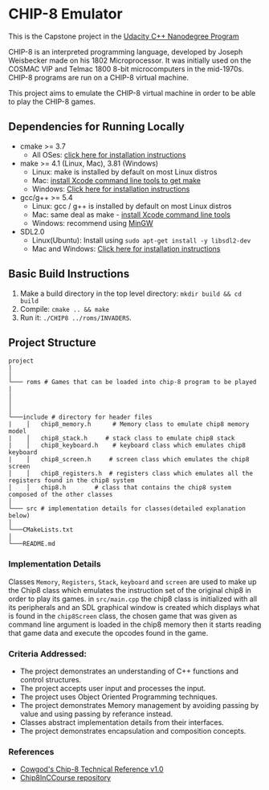 # CHIP-8 Emulator

This is the Capstone project in the [Udacity C++ Nanodegree Program](https://www.udacity.com/course/c-plus-plus-nanodegree--nd213)

CHIP-8 is an interpreted programming language, developed by Joseph Weisbecker made on his 1802 Microprocessor. It was initially used on the COSMAC VIP and Telmac 1800 8-bit microcomputers in the mid-1970s. CHIP-8 programs are run on a CHIP-8 virtual machine. 

This project aims to emulate the CHIP-8 virtual machine in order to be able to play the CHIP-8 games.


## Dependencies for Running Locally
* cmake >= 3.7
  * All OSes: [click here for installation instructions](https://cmake.org/install/)
* make >= 4.1 (Linux, Mac), 3.81 (Windows)
  * Linux: make is installed by default on most Linux distros
  * Mac: [install Xcode command line tools to get make](https://developer.apple.com/xcode/features/)
  * Windows: [Click here for installation instructions](http://gnuwin32.sourceforge.net/packages/make.htm)
* gcc/g++ >= 5.4
  * Linux: gcc / g++ is installed by default on most Linux distros
  * Mac: same deal as make - [install Xcode command line tools](https://developer.apple.com/xcode/features/)
  * Windows: recommend using [MinGW](http://www.mingw.org/)
* SDL2.0
  * Linux(Ubuntu): Install using `sudo apt-get install -y libsdl2-dev`
  * Mac and Windows: [Click here for installation instructions](https://wiki.libsdl.org/Installation)

## Basic Build Instructions

1. Make a build directory in the top level directory: `mkdir build && cd build`
2. Compile: `cmake .. && make`
3. Run it: `./CHIP8 ../roms/INVADERS`.

## Project Structure

```
project
|
│
└─── roms # Games that can be loaded into chip-8 program to be played  
|   
│   
│
│
└───include # directory for header files
|    │   chip8_memory.h      # Memory class to emulate chip8 memory model
|    │   chip8_stack.h     # stack class to emulate chip8 stack 
|    │   chip8_keyboard.h    # keyboard class which emulates chip8 keyboard
|    │   chip8_screen.h     # screen class which emulates the chip8 screen
│    │   chip8_registers.h  # registers class which emulates all the registers found in the chip8 system
│    │   chip8.h	    # class that contains the chip8 system composed of the other classes
│
└─── src # implementation details for classes(detailed explanation below)
│
└───CMakeLists.txt
│
└───README.md
```


### Implementation Details

Classes `Memory`, `Registers`, `Stack`, `keyboard` and `screen` are used to make up the Chip8 class which emulates the instruction set of the original chip8 in order to play its games.
in `src/main.cpp` the chip8 class is initialized with all its peripherals and an SDL graphical window is created which displays what is found in the `chip8Screen` class, the chosen game that was given as command line argument is loaded in the chip8 memory then it starts reading that game data and execute the opcodes found in the game.


### Criteria Addressed:

- The project demonstrates an understanding of C++ functions and control structures.
- The project accepts user input and processes the input.
- The project uses Object Oriented Programming techniques.
- The project demonstrates Memory management by avoiding passing by value and using passing by referance instead.
- Classes abstract implementation details from their interfaces.
- The project demonstrates encapsulation and composition concepts.


### References
- [Cowgod's Chip-8 Technical Reference v1.0](http://devernay.free.fr/hacks/chip8/C8TECH10.HTM)
- [Chip8InCCourse repository](https://github.com/nibblebits/Chip8InCCourse)

